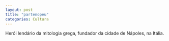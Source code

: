 ```yaml
---
layout: post
title: "partenopeu"
categories: Cultura
---
```

Herói lendário da mitologia grega, fundador da cidade de Nápoles, na Itália.
